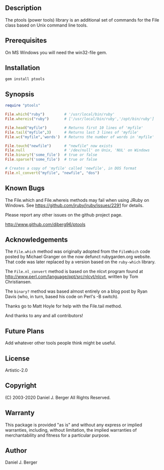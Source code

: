 ## Description
  The ptools (power tools) library is an additional set of commands for the
  File class based on Unix command line tools.
   
## Prerequisites
  On MS Windows you will need the win32-file gem.

## Installation
`gem install ptools`

## Synopsis
```ruby
require "ptools"

File.which("ruby")         # '/usr/local/bin/ruby'
File.whereis("ruby")       # ['/usr/local/bin/ruby','/opt/bin/ruby']

File.head("myfile")        # Returns first 10 lines of 'myfile'
File.tail("myfile",3)      # Returns last 3 lines of 'myfile'
File.wc("myfile",'words')  # Returns the number of words in 'myfile'

File.touch("newfile")      # "newfile" now exists
File.null                  # '/dev/null' on Unix, 'NUL' on Windows
File.binary?('some_file')  # true or false
File.sparse?('some_file')  # true or false

# Creates a copy of 'myfile' called 'newfile', in DOS format
File.nl_convert("myfile", "newfile", "dos")
```
   
## Known Bugs
  The File.which and File.whereis methods may fail when using JRuby on Windows.
  See https://github.com/jruby/jruby/issues/2291 for details.

  Please report any other issues on the github project page.

  http://www.github.com/djberg96/ptools

## Acknowledgements
  The `File.which` method was originally adopted from the `FileWhich` code posted
  by Michael Granger on the now defunct rubygarden.org website. That code was
  later replaced by a version based on the `ruby-which` library.

  The `File.nl_convert` method is based on the nlcvt program found at
  http://www.perl.com/language/ppt/src/nlcvt/nlcvt, written by Tom Christiansen.
    
  The `binary?` method was based almost entirely on a blog post by Ryan
  Davis (who, in turn, based his code on Perl's -B switch).

  Thanks go to Matt Hoyle for help with the File.tail method.

  And thanks to any and all contributors!

## Future Plans
  Add whatever other tools people think might be useful.
   
## License
  Artistic-2.0
    
## Copyright
  (C) 2003-2020 Daniel J. Berger
  All Rights Reserved.
    
## Warranty
  This package is provided "as is" and without any express or
  implied warranties, including, without limitation, the implied
  warranties of merchantability and fitness for a particular purpose.

## Author
  Daniel J. Berger
